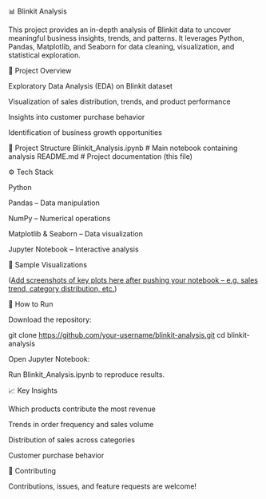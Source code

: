 📊 Blinkit Analysis

This project provides an in-depth analysis of Blinkit data to uncover meaningful business insights, trends, and patterns.
It leverages Python, Pandas, Matplotlib, and Seaborn for data cleaning, visualization, and statistical exploration.

🚀 Project Overview

Exploratory Data Analysis (EDA) on Blinkit dataset

Visualization of sales distribution, trends, and product performance

Insights into customer purchase behavior

Identification of business growth opportunities

📂 Project Structure
Blinkit_Analysis.ipynb   # Main notebook containing analysis
README.md                # Project documentation (this file)

⚙️ Tech Stack

Python

Pandas – Data manipulation

NumPy – Numerical operations

Matplotlib & Seaborn – Data visualization

Jupyter Notebook – Interactive analysis

📸 Sample Visualizations

([Add screenshots of key plots here after pushing your notebook – e.g. sales trend, category distribution, etc.](https://github.com/mohd-juned/blinkit-analysis-python/blob/main/Total%20Sales%20by%20Item.png))

🔧 How to Run

Download the repository:

git clone https://github.com/your-username/blinkit-analysis.git
cd blinkit-analysis


Open Jupyter Notebook:

Run Blinkit_Analysis.ipynb to reproduce results.


📈 Key Insights

 Which products contribute the most revenue

 Trends in order frequency and sales volume

 Distribution of sales across categories

 Customer purchase behavior

🤝 Contributing

Contributions, issues, and feature requests are welcome!
